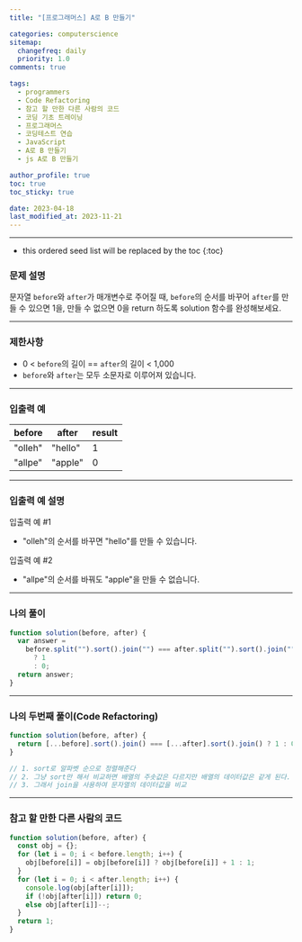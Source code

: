 ```yaml
---
title: "[프로그래머스] A로 B 만들기"

categories: computerscience
sitemap:
  changefreq: daily
  priority: 1.0
comments: true

tags:
  - programmers
  - Code Refactoring
  - 참고 할 만한 다른 사람의 코드
  - 코딩 기초 트레이닝
  - 프로그래머스
  - 코딩테스트 연습
  - JavaScript
  - A로 B 만들기
  - js A로 B 만들기

author_profile: true
toc: true
toc_sticky: true

date: 2023-04-18
last_modified_at: 2023-11-21
---
```


---

<!-- prettier-ignore -->
* this ordered seed list will be replaced by the toc 
{:toc}

### 문제 설명

문자열 `before`와 `after`가 매개변수로 주어질 때, `before`의 순서를 바꾸어 `after`를 만들 수 있으면 1을, 만들 수 없으면 0을 return 하도록 solution 함수를 완성해보세요.

---

### 제한사항

- 0 < `before`의 길이 == `after`의 길이 < 1,000
- `before`와 `after`는 모두 소문자로 이루어져 있습니다.

---

### 입출력 예

| before  | after   | result |
| ------- | ------- | ------ |
| "olleh" | "hello" | 1      |
| "allpe" | "apple" | 0      |

---

### 입출력 예 설명

입출력 예 #1

- "olleh"의 순서를 바꾸면 "hello"를 만들 수 있습니다.

입출력 예 #2

- "allpe"의 순서를 바꿔도 "apple"을 만들 수 없습니다.

---

### 나의 풀이

```jsx
function solution(before, after) {
  var answer =
    before.split("").sort().join("") === after.split("").sort().join("")
      ? 1
      : 0;
  return answer;
}
```

---

### 나의 두번째 풀이(Code Refactoring)

```jsx
function solution(before, after) {
  return [...before].sort().join() === [...after].sort().join() ? 1 : 0;
}

// 1. sort로 알파벳 순으로 정렬해준다
// 2. 그냥 sort만 해서 비교하면 배열의 주솟값은 다르지만 배열의 데이터값은 같게 된다.
// 3. 그래서 join을 사용하여 문자열의 데이터값을 비교
```

---

### 참고 할 만한 다른 사람의 코드

```jsx
function solution(before, after) {
  const obj = {};
  for (let i = 0; i < before.length; i++) {
    obj[before[i]] = obj[before[i]] ? obj[before[i]] + 1 : 1;
  }
  for (let i = 0; i < after.length; i++) {
    console.log(obj[after[i]]);
    if (!obj[after[i]]) return 0;
    else obj[after[i]]--;
  }
  return 1;
}
```

